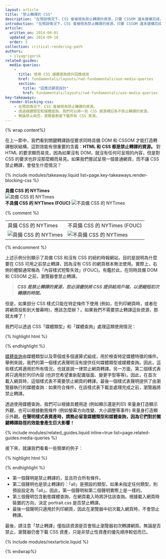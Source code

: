 ```yaml
---
layout: article
title: "禁止轉譯的 CSS"
description: "在預設情況下，CSS 會被視為禁止轉譯的資源，只要 CSSOM 還未建構完成，即使內容已經過處理，瀏覽器也不會進行轉譯。請務必保持 CSS 簡潔、儘快提供 CSS，並使用媒體類型和媒體查詢來解除對轉譯作業的禁止令。"
introduction: "在預設情況下，CSS 會被視為禁止轉譯的資源，只要 CSSOM 還未建構完成，即使內容已經過處理，瀏覽器也不會進行轉譯。請務必保持 CSS 簡潔、儘快提供 CSS，並使用媒體類型和媒體查詢來解除對轉譯作業的禁止令。"
article:
  written_on: 2014-04-01
  updated_on: 2014-09-18
  order: 3
collection: critical-rendering-path
authors:
  - ilyagrigorik
related-guides:
  media-queries:
    -
      title: 使用 CSS 媒體查詢提升回應成效
      href: fundamentals/layouts/rwd-fundamentals/use-media-queries
      section:
        title: "回應式網頁設計"
        href: fundamentals/layouts/rwd-fundamentals/use-media-queries
key-takeaways:
  render-blocking-css:
    - 在預設情況下，CSS 會被視為禁止轉譯的資源。
    - 透過媒體類型和媒體查詢，我們可以將一些 CSS 資源標記為不禁止轉譯的資源。
    - 無論禁止與否，瀏覽器都會下載所有 CSS 資源。
---
```

{% wrap content%}

<style>
  img, video, object {
    max-width: 100%;
  }

  img.center {
    display: block;
    margin-left: auto;
    margin-right: auto;
  }
</style>


在上一節中，我們看到關鍵轉譯路徑要求同時具備 DOM 和 CSSOM 才能打造轉譯樹狀結構，這對效能有很重要的含義：**HTML 和 CSS 都是禁止轉譯的資源。** 對 HTML 的要求顯而易見，因為如果沒有 DOM，就沒有任何可呈現的內容，但是對 CSS 的要求也許沒那麼顯而易見。如果我們嘗試呈現一個普通網頁，而不讓 CSS 禁止轉譯，會發生什麼情況？

{% include modules/takeaway.liquid list=page.key-takeaways.render-blocking-css %}

<div class="clear">
  <div class="g--half">
    <b>具備 CSS 的 NYTimes</b>
    <img class="center" src="images/nytimes-css-device.png" alt="具備 CSS 的 NYTimes">

  </div>

  <div class="g--half g--last">
    <b>不具備 CSS 的 NYTimes (FOUC)</b>
    <img src="images/nytimes-nocss-device.png" alt="不具備 CSS 的 NYTimes">

  </div>
</div>

{% comment %}
<table>
<tr>
<td>具備 CSS 的 NYTimes</td>
<td>不具備 CSS 的 NYTimes (FOUC)</td>
</tr>
<tr>
<td><img src="images/nytimes-css-device.png" alt="具備 CSS 的 NYTimes" class="center"></td>
<td><img src="images/nytimes-nocss-device.png" alt="不具備 CSS 的 NYTimes" class="center"></td>
</tr>
</table>
{% endcomment %}

上述示例分別顯示了具備 CSS 和沒有 CSS 的紐約時報網站，目的是說明為什麼要在 CSS 可用之前禁止轉譯，因為沒有 CSS 的網頁根本無法使用。實際上，右側的體驗通常稱為「內容樣式短暫失效」(FOUC)。有鑑於此，在同時具備 DOM 和 CSSOM 之前，瀏覽器會禁止轉譯。

> **_CSS 是禁止轉譯的資源，您必須儘快將 CSS 提供給用戶端，以便縮短初次轉譯的時間。_**

但是，如果部分 CSS 樣式只能在特定條件下使用 (例如，在列印網頁時，或者在將網頁投影到大螢幕時)，應該怎麼辦？。如果我們不需要禁止轉譯這些資源，那就太棒了！

我們可以透過 CSS「媒體類型」和「媒體查詢」處理這類使用情況：

{% highlight html %}
<link href="style.css" rel="stylesheet">
<link href="print.css" rel="stylesheet" media="print">
<link href="other.css" rel="stylesheet" media="(min-width: 40em)">
{% endhighlight %}

[媒體查詢]({{site.fundamentals}}/layouts/rwd-fundamentals/use-media-queries.html)由媒體類型以及零個或多個運算式組成，用於檢查特定媒體特徵的條件。舉例來說，我們的第一個樣式表聲明沒有提供任何媒體類型或媒體查詢。因此，這些樣式將適用於所有情況，也就是說一律禁止網頁轉譯。另一方面，第二個樣式表將只適用於列印內容 (也許您希望重新配置版面、變更字型等等)。因此，在首次載入網頁時，這個樣式表不需要禁止網頁的轉譯。最後一個樣式表聲明提供了由瀏覽器執行的媒體查詢：如果符合條件，在該樣式表下載並處理完成之前，瀏覽器將禁止轉譯。

透過使用媒體查詢，我們可以根據具體用途 (例如顯示還是列印) 來量身打造顯示外觀，也可以根據動態條件 (例如螢幕方向改變、大小調整等事件) 來量身打造顯示外觀。**在聲明樣式表資產時，請務必留意媒體類型和媒體查詢，因為它們對於關鍵轉譯路徑的效能會產生巨大影響！**

{% include modules/related_guides.liquid inline=true list=page.related-guides.media-queries %}

接下來，就讓我們看看一些簡單的例子：

{% highlight html %}
<link href="style.css"    rel="stylesheet">
<link href="style.css"    rel="stylesheet" media="all">
<link href="portrait.css" rel="stylesheet" media="orientation:portrait">
<link href="print.css"    rel="stylesheet" media="print">
{% endhighlight %}

* 第一個聲明是禁止轉譯的，並且符合所有條件。
* 第二個聲明也是禁止轉譯的：「all」是預設的類型，如果未指定任何類型，則預設設定為「all」。因此，第一個聲明和第二個聲明實際上是一樣的。
* 第三個聲明包含動態媒體查詢，在網頁載入時將評估該查詢。根據載入網頁時裝置的方向，決定 portrait.css 是否禁止轉譯。
* 最後一個聲明只適用於列印網頁，因此在瀏覽器中初次載入網頁時，不會禁止轉譯。

最後，請注意「禁止轉譯」僅指該資源是否會阻止瀏覽器初次轉譯網頁。無論是否禁止，瀏覽器仍會下載 CSS 資產，只是非禁止性資產的優先順序較低而已。

{% include modules/nextarticle.liquid %}

{% endwrap%}

